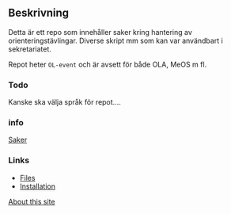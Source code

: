 ## Beskrivning
Detta är ett repo som innehåller saker kring hantering av orienteringstävlingar. Diverse skript mm som kan var användbart i sekretariatet.

Repot heter ```OL-event``` och är avsett för både OLA, MeOS m fl.

### Todo
Kanske ska välja språk för repot....

### info
[Saker](./saker.html "Bra att ha med")

### Links
- [Files](https://github.com/sdaaish/OL-event/)
- [Installation](https://github.com/sdaaish/OL-event/blob/master/INSTALL.md)

[About this site](./about.html "About")
